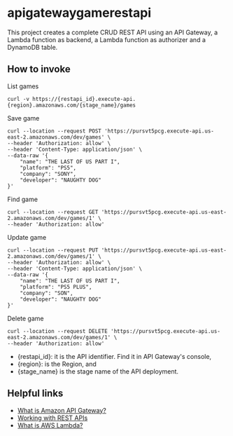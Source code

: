 # apigatewaygamerestapi

This project creates a complete CRUD REST API using an API Gateway, a Lambda function as backend, a Lambda function as authorizer and a DynamoDB table.

## How to invoke

List games
```
curl -v https://{restapi_id}.execute-api.{region}.amazonaws.com/{stage_name}/games
```

Save game
```
curl --location --request POST 'https://pursvt5pcg.execute-api.us-east-2.amazonaws.com/dev/games' \
--header 'Authorization: allow' \
--header 'Content-Type: application/json' \
--data-raw '{
    "name": "THE LAST OF US PART I",
    "platform": "PS5",
    "company": "SONY",
    "developer": "NAUGHTY DOG"
}'
```

Find game
```
curl --location --request GET 'https://pursvt5pcg.execute-api.us-east-2.amazonaws.com/dev/games/1' \
--header 'Authorization: allow'
```

Update game
```
curl --location --request PUT 'https://pursvt5pcg.execute-api.us-east-2.amazonaws.com/dev/games/1' \
--header 'Authorization: allow' \
--header 'Content-Type: application/json' \
--data-raw '{
    "name": "THE LAST OF US PART I",
    "platform": "PS5 PLUS",
    "company": "SON",
    "developer": "NAUGHTY DOG"
}'
```

Delete game
```
curl --location --request DELETE 'https://pursvt5pcg.execute-api.us-east-2.amazonaws.com/dev/games/1' \
--header 'Authorization: allow'
```

- {restapi_id}: it is the API identifier. Find it in API Gateway's console,
- {region}: is the Region, and
- {stage_name} is the stage name of the API deployment.

## Helpful links

- [What is Amazon API Gateway?][1]
- [Working with REST APIs][2]
- [What is AWS Lambda?][3]

[1]: https://docs.aws.amazon.com/apigateway/latest/developerguide/welcome.html
[2]: https://docs.aws.amazon.com/apigateway/latest/developerguide/apigateway-rest-api.html
[3]: https://docs.aws.amazon.com/lambda/latest/dg/welcome.html